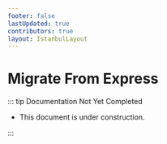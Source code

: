 ```yaml
---
footer: false
lastUpdated: true
contributors: true
layout: IstanbulLayout
---
```


# Migrate From Express

::: tip Documentation Not Yet Completed

- This document is under construction.

:::